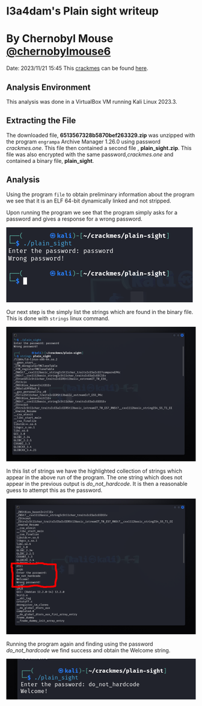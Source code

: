 # I3a4dam's Plain sight writeup

# By Chernobyl Mouse [@chernobylmouse6](https://twitter.com/chernobylmouse6)

Date:  2023/11/21 15:45
This [crackmes](https://crackmes.one) can be found [here](https://crackmes.one/crackme/6513567328b5870bef263329).

## Analysis Environment

This analysis was done in a VirtualBox VM running Kali Linux  2023.3.  

## Extracting the File

The downloaded file, **6513567328b5870bef263329.zip**  was unzipped with the program `engrampa`  Archive Manager 1.26.0 using password *crackmes.one*.   This file then contained a second file , **plain_sight.zip**.  This file was also encrypted with the same password,*crackmes.one* and contained a binary file, **plain_sight**.

## Analysis

Using the program `file`  to obtain preliminary information about the program we see that it is an ELF 64-bit dynamically linked and not stripped.  

Upon running the program we see that the program simply asks for a password and gives a response for a wrong password.  

![Screenshot_2023-11-21_17_23_46.png](./_resources/Screenshot_2023-11-21_17_23_46.png)

Our next step is the simply list the strings which are found in the binary file.  This is done with `strings` linux command.

![Screenshot_2023-11-22_23_15_44.png](./_resources/Screenshot_2023-11-22_23_15_44.png)

In this list of strings we have the highlighted collection of strings which appear in the above run of the program.  The one string which does not appear in the previous output is *do_not_hardcode*.  It is then a reasonable guess to attempt this as the password.

![Screenshot_2023-11-22_23_16_01.png](./_resources/Screenshot_2023-11-22_23_16_01.png)

Running the program again and finding using the password *do_not_hardcode* we find success and obtain the Welcome string.

![Screenshot_2023-11-22_23_37_05.png](./_resources/Screenshot_2023-11-22_23_37_05.png)

